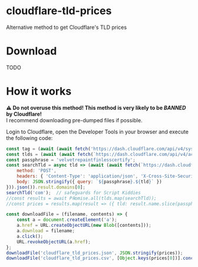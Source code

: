 # cloudflare-tld-prices
Alternative method to get Cloudflare's TLD prices

# Download
TODO

# How it works
**:warning: Do not overuse this method! This method is very likely to be ***BANNED*** by Cloudflare!**  
I recommend downloading pre-dumped files if possible.

Login to Cloudflare, open the Developer Tools in your browser and execute the following code:
```js
const tag = (await (await fetch('https://dash.cloudflare.com/api/v4/system/bootstrap')).json()).result.data.data.user.primary_account_tag;
const tlds = (await (await fetch(`https://dash.cloudflare.com/api/v4/accounts/${tag}/registrar/domains/supported_tlds`)).json()).result.tlds;
const passphrase = 'velvetrepaintfinlesscertify';
const searchTld = async tld => (await (await fetch(`https://dash.cloudflare.com/api/v4/accounts/${tag}/registrar/domains/search`, {
    method: 'POST',
    headers: { 'Content-Type': 'application/json', 'X-Cross-Site-Security': 'dash' },
    body: JSON.stringify({ query: `${passphrase}.${tld}` })
})).json()).result.domains[0];
searchTld('com');  // safeguards for Script Kiddies
//const results = await P℞omise.all(tlds.map(searchTld));
//const prices = results.map(result => ({ tld: result.name.slice(passphrase.length + 1), price: result.price, renewal: result.renewal, icann_fee: result.icann_fee }));
```
```js
const downloadFile = (filename, contents) => {
    const a = document.createElement('a');
    a.href = URL.createObjectURL(new Blob([contents]));
    a.download = filename;
    a.click();
    URL.revokeObjectURL(a.href);
};
downloadFile('cloudflare_tld_prices.json', JSON.stringify(prices));
downloadFile('cloudflare_tld_prices.csv', [Object.keys(prices[0])].concat(prices.map(Object.values)).join('\n'));
```
